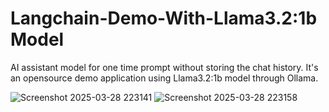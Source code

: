 # Langchain-Demo-With-Llama3.2:1b Model

AI assistant model for one time prompt without storing the chat history. It's an opensource demo application using Llama3.2:1b model through Ollama.


![Screenshot 2025-03-28 223141](https://github.com/user-attachments/assets/29c6d668-f3f8-4ba1-b5e9-37e3557d9aeb)
![Screenshot 2025-03-28 223158](https://github.com/user-attachments/assets/da20bc65-4249-4271-b9c2-223059a25aba)
